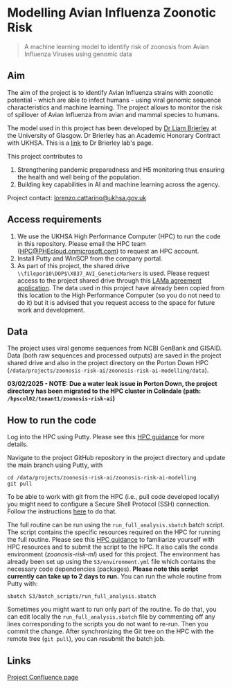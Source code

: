 # Modelling Avian Influenza Zoonotic Risk

> A machine learning model to identify risk of zoonosis from Avian Influenza Viruses using genomic data

## Aim

The aim of the project is to identify Avian Influenza strains with zoonotic potential - which are able to infect humans - using viral genomic sequence characteristics and machine learning. The project allows to monitor the risk of spillover of Avian Influenza from avian and mammal species to humans.

The model used in this project has been developed by [Dr Liam Brierley](https://www.gla.ac.uk/schools/infectionimmunity/staff/liambrierley/) at the University of Glasgow. Dr Brierley has an Academic Honorary Contract with UKHSA. This is a [link](https://vibelab.co.uk/) to Dr Brierley lab's page.

This project contributes to 

1. Strengthening pandemic preparedness and H5 monitoring thus ensuring the health and well being of the population.
2. Building key capabilities in AI and machine learning across the agency.

Project contact: [lorenzo.cattarino@ukhsa.gov.uk](mailto:lorenzo.cattarino@ukhsa.gov.uk)

## Access requirements 

1. We use the UKHSA High Performance Computer (HPC) to run the code in this repository. Please email the HPC team (HPC@PHEcloud.onmicrosoft.com) to request an HPC account.
2. Install Putty and WinSCP from the company portal. 
3. As part of this project, the shared drive `\\filepor10\DOP$\X037_AVI_GeneticMarkers` is used. Please request access to the project shared drive through this [LAMa agreement application](http://datascience.phe.gov.uk/Lama/SpecialProjects/SpecialProjectDetail?pro=X037&ver=1.0). The data used in this project have already been copied from this location to the High Performance Computer (so you do not need to do it) but it is advised that you request access to the space for future work and development.

## Data 

The project uses viral genome sequences from NCBI GenBank and GISAID. Data (both raw sequences and processed outputs) are saved in the project shared drive and also in the project directory on the Porton Down HPC (`/data/projects/zoonosis-risk-ai/zoonosis-risk-ai-modelling/data`).

**03/02/2025 - NOTE: Due a water leak issue in Porton Down, the project directory has been migrated to the HPC cluster in Colindale (path: `/hpscol02/tenant1/zoonosis-risk-ai`)**    

## How to run the code
Log into the HPC using Putty. Please see this [HPC guidance](https://confluence.collab.test-and-trace.nhs.uk/display/DEDT/High+Performance+Computer) for more details. 

Navigate to the project GitHub repository in the project directory and update the main branch using Putty, with 

```
cd /data/projects/zoonosis-risk-ai/zoonosis-risk-ai-modelling
git pull
```

To be able to work with git from the HPC (i.e., pull code developed locally) you might need to configure a Secure Shell Protocol (SSH) connection. Follow the instructions [here](https://confluence.collab.test-and-trace.nhs.uk/display/DEDT/HPC#HPC-Cloningtherepo) to do that.

The full routine can be run using the `run_full_analysis.sbatch` batch script. The script contains the specific resources required on the HPC for running the full routine. Please see this [HPC guidance](https://confluence.collab.test-and-trace.nhs.uk/display/DEDT/HPC) to familiarize yourself with HPC resources and to submit the script to the HPC. It also calls the conda environment (*zoonosis-risk-ml*) used for this project. The environment has already been set up using the `S3/environment.yml` file which contains the necessary code dependencies (packages). **Please note this script currently can take up to 2 days to run.** You can run the whole routine from Putty with: 

```
sbatch S3/batch_scripts/run_full_analysis.sbatch
```

Sometimes you might want to run only part of the routine. To do that, you can edit locally the `run_full_analysis.sbatch` file by commenting off any lines corresponding to the scripts you do not want to re-run. Then you commit the change. After synchronizing the Git tree on the HPC with the remote tree (`git pull`), you can resubmit the batch job.

## Links
[Project Confluence page](https://confluence.collab.test-and-trace.nhs.uk/display/DEDT/Avian+Influenza+Zoonotic+Risk+Modelling+ML)
